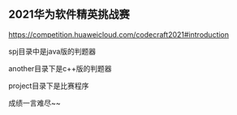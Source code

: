 ## 2021华为软件精英挑战赛

https://competition.huaweicloud.com/codecraft2021#introduction

spj目录中是java版的判题器

another目录下是c++版的判题器

project目录下是比赛程序



成绩一言难尽~~


